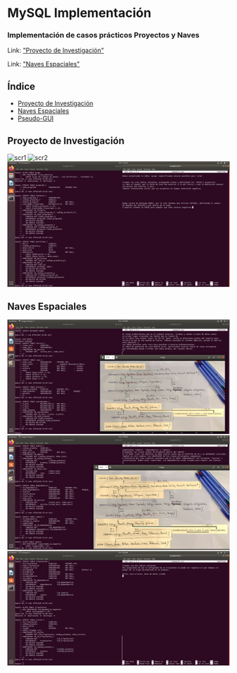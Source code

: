 # MySQL Implementación
### Implementación de casos prácticos Proyectos y Naves
Link: ["Proyecto de Investigación"](https://github.com/davidgchaves/first-steps-with-git-and-github-wirtz-asir1-and-dam1/tree/master/exercicios-ddl/1-proxectos-de-investigacion "Proyecto de Investigación")

Link: ["Naves Espaciales"](https://github.com/davidgchaves/first-steps-with-git-and-github-wirtz-asir1-and-dam1/tree/master/exercicios-ddl/2-naves-espaciais "Naves Espaciales")

## Índice

- [Proyecto de Investigación](#proyecto-de-investigación)
- [Naves Espaciales](#naves-espaciales)
- [Pseudo-GUI](https://github.com/razielium7/MySQL_practice/blob/master/pseudo_gui.md)


## Proyecto de Investigación
![scr1](/img/1i.png)
![scr2](/img/2i.png)
![scr3](/img/3i.png)


## Naves Espaciales
![scr1](/img/1n.png)
![scr2](/img/2n.png)
![scr3](/img/3n.png)